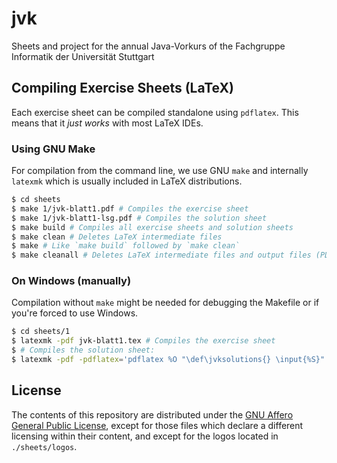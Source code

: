 # jvk
Sheets and project for the annual Java-Vorkurs of the Fachgruppe Informatik der Universität Stuttgart

## Compiling Exercise Sheets (LaTeX)

Each exercise sheet can be compiled standalone using `pdflatex`.
This means that it *just works* with most LaTeX IDEs.

### Using GNU Make

For compilation from the command line, we use GNU `make` and internally `latexmk` which is usually
included in LaTeX distributions.

```bash
$ cd sheets
$ make 1/jvk-blatt1.pdf # Compiles the exercise sheet
$ make 1/jvk-blatt1-lsg.pdf # Compiles the solution sheet
$ make build # Compiles all exercise sheets and solution sheets
$ make clean # Deletes LaTeX intermediate files
$ make # Like `make build` followed by `make clean`
$ make cleanall # Deletes LaTeX intermediate files and output files (PDFs)
```

### On Windows (manually)

Compilation without `make` might be needed for debugging the Makefile or if you're forced to use
Windows.

```bash
$ cd sheets/1
$ latexmk -pdf jvk-blatt1.tex # Compiles the exercise sheet
$ # Compiles the solution sheet:
$ latexmk -pdf -pdflatex='pdflatex %O "\def\jvksolutions{} \input{%S}"' -jobname=jvk-blatt1-lsg jvk-blatt1.tex
```

## License

The contents of this repository are distributed under the
[GNU Affero General Public License](./LICENSE), except for those files which
declare a different licensing within their content, and except for the logos
located in `./sheets/logos`.

